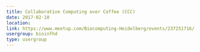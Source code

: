 ```yaml
---
title: Collaborative Computing over Coffee (CCC)
date: 2017-02-10
location: 
link: https://www.meetup.com/Biocomputing-Heidelberg/events/237251716/
usergroup: bioinfhd
type: usergroup
---
```

